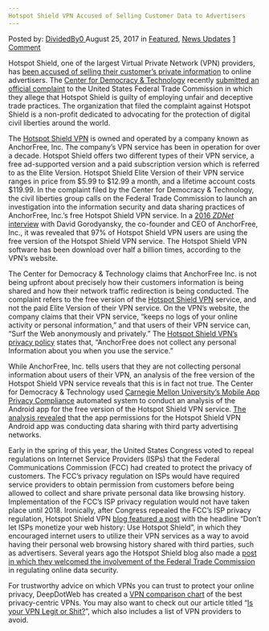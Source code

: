 ```yaml
---
Hotspot Shield VPN Accused of Selling Customer Data to Advertisers
---
```

<article class="post-listing post-22162 post type-post status-publish format-standard has-post-thumbnail hentry 
 tag-accused tag-advertisers tag-customer tag-data tag-hotspot tag-selling tag-shield tag-vpn">
    <div class="post-inner">
        <span>Posted by: <a href="https://www.deepdotweb.com/author/dividedby0/" title="">DividedBy0 </a></span>
    <span>August 25, 2017</span>
    <span>in <a href="https://www.deepdotweb.com/category/deepdot-news/" rel="category tag">Featured</a>, <a href="https://www.deepdotweb.com/category/news-updates/" rel="category tag">News Updates</a></span>
    <span><a href="https://www.deepdotweb.com/2017/08/25/hotspot-shield-vpn-accused-selling-customer-data-advertisers/#comments">1 Comment</a></span>
    </p>
    <div class="clear"></div>
    <div class="entry">
    <p>Hotspot Shield, one of the largest Virtual Private Network (VPN) providers, has <a href="https://www.bleepingcomputer.com/news/technology/vpn-provider-accused-of-sharing-customer-traffic-with-online-advertisers/">been accused of selling their customer’s private information</a> to online advertisers. The <a href="https://cdt.org/">Center for Democracy &amp; Technology</a> recently <a href="https://www.documentcloud.org/documents/3914814-FTC-CDT-VPN-Complaint-8-7-17.html">submitted an official complaint</a> to the United States Federal Trade Commission in which they allege that Hotspot Shield is guilty of employing unfair and deceptive trade practices. The organization that filed the complaint against Hotspot Shield is a non-profit dedicated to advocating for the protection of digital civil liberties around the world.</p>
    <p>The <a href="https://www.deepdotweb.com/2016/12/30/turkish-government-permanently-bans-tor-vpn-services/">Hotspot Shield VPN</a> is owned and operated by a company known as AnchorFree, Inc. The company’s VPN service has been in operation for over a decade. Hotspot Shield offers two different types of their VPN service, a free ad-supported version and a paid subscription version which is referred to as the Elite Version. Hotspot Shield Elite Version of their VPN service ranges in price from $5.99 to $12.99 a month, and a lifetime account costs $119.99. In the complaint filed by the Center for Democracy &amp; Technology, the civil liberties group calls on the Federal Trade Commission to launch an investigation into the information security and data sharing practices of AnchorFree, Inc.’s free Hotspot Shield VPN service. In a <a href="http://www.zdnet.com/article/why-hotspot-shield-co-founder-puts-privacy-over-profits/">2016 </a><a href="http://www.zdnet.com/article/why-hotspot-shield-co-founder-puts-privacy-over-profits/"><em>ZDNet</em></a><a href="http://www.zdnet.com/article/why-hotspot-shield-co-founder-puts-privacy-over-profits/"> interview</a> with David Gorodyansky, the co-founder and CEO of AnchorFree, Inc., it was revealed that 97% of Hotspot Shield VPN users are using the free version of the Hotspot Shield VPN service. The Hotspot Shield VPN software has been download over half a billion times, according to the VPN’s website.</p>
    <p>The Center for Democracy &amp; Technology claims that AnchorFree Inc. is not being upfront about precisely how their customers information is being shared and how their network traffic redirection is being conducted. The complaint refers to the free version of the <a href="https://www.deepdotweb.com/2016/03/18/criminal-complaint-reveals-private-internet-access-doesnt-log/">Hotspot Shield VPN</a> service, and not the paid Elite Version of their VPN service. On the VPN’s website, the company claims that their VPN service, “keeps no logs of your online activity or personal information,” and that users of their VPN service can, “Surf the Web anonymously and privately.” The <a href="https://www.hotspotshield.com/privacy/">Hotspot Shield VPN’s privacy policy</a> states that, “AnchorFree does not collect any personal Information about you when you use the service.”</p>
    <p>While AnchorFree, Inc. tells users that they are not collecting personal information about users of their VPN, an analysis of the free version of the Hotspot Shield VPN service reveals that this is in fact not true. The Center for Democracy &amp; Technology used <a href="https://webcache.googleusercontent.com/search?q=cache:jy8qR5p15VQJ:https://www.usenix.org/sites/default/files/soups17_poster-zimmeck.pdf+&amp;cd=4&amp;hl=en&amp;ct=clnk&amp;gl=us">Carnegie Mellon University’s Mobile App Privacy Compliance</a> automated system to conduct an analysis of the Android app for the free version of the Hotspot Shield VPN service. <a href="https://torrentfreak.com/hotspot-shield-vpn-reported-to-ftc-for-alleged-privacy-breaches-170807/">The analysis revealed</a> that the app permissions for the Hotspot Shield VPN Android app was conducting data sharing with third party advertising networks.</p>
    <p>Early in the spring of this year, the United States Congress voted to repeal regulations on Internet Service Providers (ISPs) that the Federal Communications Commission (FCC) had created to protect the privacy of customers. The FCC’s privacy regulation on ISPs would have required service providers to obtain permission from customers before being allowed to collect and share private personal data like browsing history. Implementation of the FCC’s ISP privacy regulation would not have taken place until 2018. Ironically, after Congress repealed the FCC’s ISP privacy regulation, Hotspot Shield VPN <a href="http://blog.hotspotshield.com/2017/04/08/dont-let-isps-monetize-web-history-use-hotspot-shield/">blog featured a post</a> with the headline “Don’t let ISPs monetize your web history: Use Hotspot Shield”, in which they encouraged internet users to utilize their VPN services as a way to avoid having their personal web browsing history shared with third parties, such as advertisers. Several years ago the Hotspot Shield blog also made a <a href="http://blog.hotspotshield.com/2014/05/14/ftc-regulation-of-data-security/">post in which they welcomed the involvement of the Federal Trade Commission</a> in regulating online data security.</p>
    <p>For trustworthy advice on which VPNs you can trust to protect your online privacy, DeepDotWeb has created a <a href="https://www.deepdotweb.com/vpn-comparison-chart/">VPN comparison chart</a> of the best privacy-centric VPNs. You may also want to check out our article titled “<a href="https://www.deepdotweb.com/2014/07/08/is-your-vpn-legit-or-shit/">Is your VPN Legit or Shit?</a>”, which also includes a list of VPN providers to avoid.</p>
    </div>
    <span style="display:none"><a href="https://www.deepdotweb.com/tag/accused/" rel="tag">accused</a> <a href="https://www.deepdotweb.com/tag/advertisers/" rel="tag">advertisers</a> <a href="https://www.deepdotweb.com/tag/customer/" rel="tag">customer</a> <a href="https://www.deepdotweb.com/tag/data/" rel="tag">data</a> <a href="https://www.deepdotweb.com/tag/hotspot/" rel="tag">hotspot</a> <a href="https://www.deepdotweb.com/tag/selling/" rel="tag">selling</a> <a href="https://www.deepdotweb.com/tag/shield/" rel="tag">shield</a> <a href="https://www.deepdotweb.com/tag/vpn/" rel="tag">vpn</a></span> <span style="display:none" class="updated">2017-08-25</span>
    <div style="display:none" class="vcard author" itemprop="author" itemscope itemtype="http://schema.org/Person"><strong class="fn" itemprop="name"><a href="https://www.deepdotweb.com/author/dividedby0/" title="Posts by DividedBy0" rel="author">DividedBy0</a></strong></div>
    </div>
</article>

